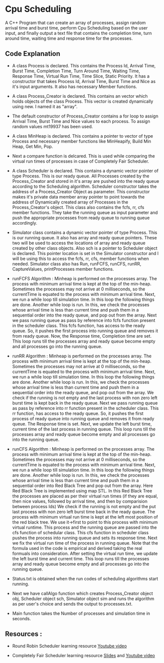 # Cpu Scheduling

A C++ Program that can create an array of processes, assign random arrival time and burst time, perform Cpu Scheduling based on the user input, and finally output a text file that contains the completion time, turn around time, waiting time and response time for the processes.

## Code Explanation

- A class Process is declared. This contains the Process Id, Arrival Time, Burst Time, Completion Time, 
Turn Around Time, Waiting Time, Response Time, Virtual Run Time, Time Slice, Static Priority. It has 
a constructor that takes Process Id, Arrival Time, Burst Time and Nice as it's input arguments. 
It also has necessary Member functions.
        
- A class Process_Creator is declared. This contains an vector which holds objects of the class Process. 
This vector is created dynamically using new. I named it as "array".

- The default constructor of Process_Creator contains a for loop to assign Arrival Time, Burst Time and 
Nice values to each process. To assign random values mt19937 has been used.

- A class MinHeap is declared. This contains a pointer to vector of type Process and necessary member 
functions like MinHeapify, Build Min Heap, Get Min, Pop.
    
- Next a compare function is delcared. This is used while comparing the virtual run times of processes 
in case of Completely Fair Scheduler.

- A class Scheduler is declared. This contains a dynamic vector pointer of type Process. This is our 
ready queue. All Processes created by the Process_Creator and stored in it's array are pushed into the 
ready queue according to the Scheduling algorithm. Scheduler constructor takes the address of a 
Process_Creator Object as parameter. This constructor makes it's private data member array pointer to 
point towards the address of Dynamically created array of Processes in the Process_Creator's object.
This class also contains the fcfs, rr, cfs member functions. They take the running queue as input 
parameter and push the appropriate processes from ready queue to running queue accordingly.

- Simulator class contains a dynamic vector pointer of type Process. This is our running queue. It also 
has array and ready queue pointers. These two will be used to access the locations of array and ready 
queue created by other class objects. Also sch is a pointer to Scheduler object is declared. This 
pointer location is set in the Simulator constructor and I will be using this to access the fcfs, rr,
cfs, member functions when needed. 
Simulator class also has Run, runFCFS, runCFS, runRR, CaptureValues, printProcesses member functions.


- runFCFS Algorithm :
Minheap is performed on the processes array. The process with minimum arrival time is kept at the top
of the min-heap. 
Sometimes the processes may not arrive at 0 milliseconds, so the currentTime is equated to the process
with minimum arrival time.
Next, we run a while loop till simulation time. In this loop the following things are done.
Another while loop is run. In this, we check the processes whose arrival time is less than current time 
and push them in a sequential order into the ready queue, and pop out from the array.
Next we pass running queue as pass by reference into fcfs function present in the scheduler class. This 
fcfs function, has access to the ready queue. So, it pushes the first process into running queue and
removes it from ready queue. Now, the Response time, Completion time are set.
This loop runs till the processes array and ready queue become empty and all processes go into the running
queue.

- runRR Algorithm :
Minheap is performed on the processes array. The process with minimum arrival time is kept at the top
of the min-heap.
Sometimes the processes may not arrive at 0 milliseconds, so the currentTime is equated to the process
with minimum arrival time.
Next, we run a while loop till simulation time. In this loop the following things are done.
Another while loop is run. In this, we check the processes whose arrival time is less than current time 
and push them in a sequential order into the ready queue, and pop out from the array.
We check if the running is not empty and the last process with non zero left burst time is kept back in
the ready queue.
Next we pass running queue as pass by reference into rr function present in the scheduler class. This 
rr function, has access to the ready queue. So, it pushes the first process of ready queue into running 
queue and removes it from ready queue. The Response time is set.
Next, we update the left burst time, current time of the last process in running queue.
This loop runs till the processes array and ready queue become empty and all processes go into the running
queue. 
   
- runCFS Algorithm :
Minheap is performed on the processes array. The process with minimum arrival time is kept at the top
of the min-heap.
Sometimes the processes may not arrive at 0 milliseconds, so the currentTime is equated to the process
with minimum arrival time.
Next, we run a while loop till simulation time. In this loop the following things are done.
Another while loop is run. In this, we check the processes whose arrival time is less than current time 
and push them in a sequential order into Red Black Tree and pop out from the array.
Here Red Black Tree is implemented using map STL. In this Red Black Tree the processes are placed as per 
their virtual run times (if they are equal, then nice values, followed by arrival time, and then by 
comparision between process Ids)
We check if the running is not empty and the put last process with non zero left burst time back in the 
ready queue.
The process with minimum virtual run time is kept at the left most position of the red black tree. We use 
it->first to point to this process with minimum virtual runtime. This process and the running queue are 
passed into the cfs function of schedular class.
This cfs function in scheduler class pushes the process into running queue and sets its response time.
Next we fix the virtual run time of the process in running queue. Note that the formula used in the code 
is empirical and derived taking the real formuals into consideration.
After setting the virtual run time, we update the left burst time and current time.
This loop runs till the processes array and ready queue become empty and all processes go into the running
queue.

- Status.txt is obtained when the run codes of scheduling algorithms start running.

- Next we have callAlgo function which creates Process_Creator object obj, Scheduler object sch, Simulator 
object sim and runs the algorithm as per user's choice and sends the output to processes.txt.

- Main function takes the Number of processes and simulation time in seconds.
   
## Resources : 

- Round Robin Scheduler learning resource [Youtube video](https://www.youtube.com/watch?v=TxjIlNYRZ5M&t=421s)

- Completely Fair Scheduler learning resource [Slides](https://www.cse.iitd.ac.in/~rijurekha/col788/scheduling1.pdf) and [ Youtube video](https://www.youtube.com/watch?v=MkJfuI5_hjc)
